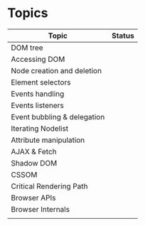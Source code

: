 # Topics

| Topic                       | Status |
| --------------------------- | ------ |
| DOM tree                    |        |
| Accessing DOM               |        |
| Node creation and deletion  |        |
| Element selectors           |        |
| Events handling             |        |
| Events listeners            |        |
| Event bubbling & delegation |        |
| Iterating Nodelist          |        |
| Attribute manipulation      |        |
| AJAX & Fetch                |        |
| Shadow DOM                  |        |
| CSSOM                       |        |
| Critical Rendering Path     |        |
| Browser APIs                |        |
| Browser Internals           |        |
|                             |        |
